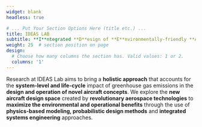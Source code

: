 ```yaml
---
widget: blank
headless: true

# ... Put Your Section Options Here (title etc.) ...
title: IDEAS LAB
subtitle: **I**ntegrated **D**esign of **E**nvironmentally-friendly **A**erospace **S**ystems
weight: 25  # section position on page
design:
  # Choose how many columns the section has. Valid values: 1 or 2.
  columns: '1'
---
```


Research at IDEAS Lab aims to bring a **holistic approach** that accounts for the **system-level and life-cycle** impact of greenhouse gas emissions in the **design and operation of novel aircraft concepts**. We explore the **new aircraft design space** created by **revolutionary aerospace technologies** to **maximize the environmental and operational benefits** through the use of **physics-based modeling, probabilistic design methods** and **integrated systems engineering** approaches.

